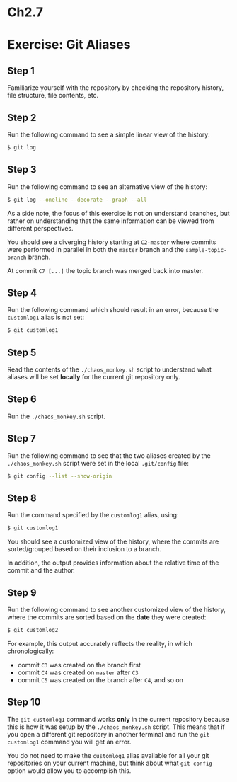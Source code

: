 # Ch2.7
# Exercise: Git Aliases

## Step 1
Familiarize yourself with the repository by checking the repository history, file structure, file contents, etc.

## Step 2
Run the following command to see a simple linear view of the history:
```bash
$ git log
```

## Step 3
Run the following command to see an alternative view of the history:
```bash
$ git log --oneline --decorate --graph --all
```
As a side note, the focus of this exercise is not on understand branches, but rather on understanding that the same information can be viewed from different perspectives.

You should see a diverging history starting at `C2-master` where commits were performed in parallel in both the `master` branch and the `sample-topic-branch` branch.

At commit `C7 [...]` the topic branch was merged back into master.

## Step 4
Run the following command which should result in an error, because the `customlog1` alias is not set:
```bash
$ git customlog1
```

## Step 5
Read the contents of the `./chaos_monkey.sh` script to understand what aliases will be set **locally** for the current git repository only.

## Step 6
Run the `./chaos_monkey.sh` script.

## Step 7
Run the following command to see that the two aliases created by the `./chaos_monkey.sh` script were set in the local `.git/config` file:
```bash
$ git config --list --show-origin
```

## Step 8
Run the command specified by the `customlog1` alias, using:
```bash
$ git customlog1
```
You should see a customized view of the history, where the commits are sorted/grouped based on their inclusion to a branch.

In addition, the output provides information about the relative time of the commit and the author.

## Step 9
Run the following command to see another customized view of the history, where the commits are sorted based on the **date** they were created:
```bash
$ git customlog2
```
For example, this output accurately reflects the reality, in which chronologically:
* commit `C3` was created on the branch first
* commit `C4` was created on `master` after `C3`
* commit `C5` was created on the branch after `C4`, and so on

## Step 10
The `git customlog1` command works **only** in the current repository because this is how it was setup by the `./chaos_monkey.sh` script. This means that if you open a different git repository in another terminal and run the `git customlog1` command you will get an error.

You do not need to make the `customlog1` alias available for all your git repositories on your current machine, but think about what `git config` option would allow you to accomplish this.
